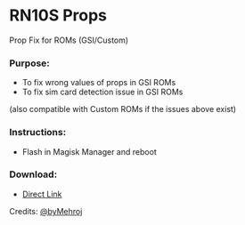 # RN10S Props
Prop Fix for ROMs (GSI/Custom)

### Purpose:
- To fix wrong values of props in GSI ROMs
- To fix sim card detection issue in GSI ROMs

(also compatible with Custom ROMs if the issues above exist)

### Instructions:
- Flash in Magisk Manager and reboot

### Download:
- [Direct Link](https://www.pling.com/p/1952973/)

Credits:
[@byMehroj](https://t.me/byMehroj)
